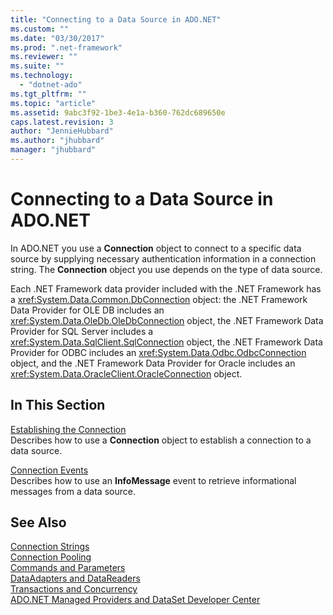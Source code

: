 ```yaml
---
title: "Connecting to a Data Source in ADO.NET"
ms.custom: ""
ms.date: "03/30/2017"
ms.prod: ".net-framework"
ms.reviewer: ""
ms.suite: ""
ms.technology: 
  - "dotnet-ado"
ms.tgt_pltfrm: ""
ms.topic: "article"
ms.assetid: 9abc3f92-1be3-4e1a-b360-762dc689650e
caps.latest.revision: 3
author: "JennieHubbard"
ms.author: "jhubbard"
manager: "jhubbard"
---
```

# Connecting to a Data Source in ADO.NET
In ADO.NET you use a **Connection** object to connect to a specific data source by supplying necessary authentication information in a connection string. The **Connection** object you use depends on the type of data source.  
  
 Each .NET Framework data provider included with the .NET Framework has a <xref:System.Data.Common.DbConnection> object: the .NET Framework Data Provider for OLE DB includes an <xref:System.Data.OleDb.OleDbConnection> object, the .NET Framework Data Provider for SQL Server includes a <xref:System.Data.SqlClient.SqlConnection> object, the .NET Framework Data Provider for ODBC includes an <xref:System.Data.Odbc.OdbcConnection> object, and the .NET Framework Data Provider for Oracle includes an <xref:System.Data.OracleClient.OracleConnection> object.  
  
## In This Section  
 [Establishing the Connection](../../../../docs/framework/data/adonet/establishing-the-connection.md)  
 Describes how to use a **Connection** object to establish a connection to a data source.  
  
 [Connection Events](../../../../docs/framework/data/adonet/connection-events.md)  
 Describes how to use an **InfoMessage** event to retrieve informational messages from a data source.  
  
## See Also  
 [Connection Strings](../../../../docs/framework/data/adonet/connection-strings.md)   
 [Connection Pooling](../../../../docs/framework/data/adonet/connection-pooling.md)   
 [Commands and Parameters](../../../../docs/framework/data/adonet/commands-and-parameters.md)   
 [DataAdapters and DataReaders](../../../../docs/framework/data/adonet/dataadapters-and-datareaders.md)   
 [Transactions and Concurrency](../../../../docs/framework/data/adonet/transactions-and-concurrency.md)   
 [ADO.NET Managed Providers and DataSet Developer Center](http://go.microsoft.com/fwlink/?LinkId=217917)
